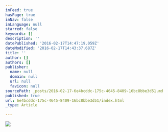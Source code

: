 ```yaml
---
inFeed: true
hasPage: true
inNav: false
inLanguage: null
starred: false
keywords: []
description: ''
datePublished: '2016-02-17T14:47:19.059Z'
dateModified: '2016-02-17T14:43:37.687Z'
title: ''
author: []
authors: []
publisher:
  name: null
  domain: null
  url: null
  favicon: null
sourcePath: _posts/2016-02-17-6e4bcddc-175c-4645-8409-16bc8bbe3d51.md
published: true
url: 6e4bcddc-175c-4645-8409-16bc8bbe3d51/index.html
_type: Article

---
```

![](https://the-grid-user-content.s3-us-west-2.amazonaws.com/e26e03dd-efee-40fc-8f4e-45e8df64f61c.jpg)
